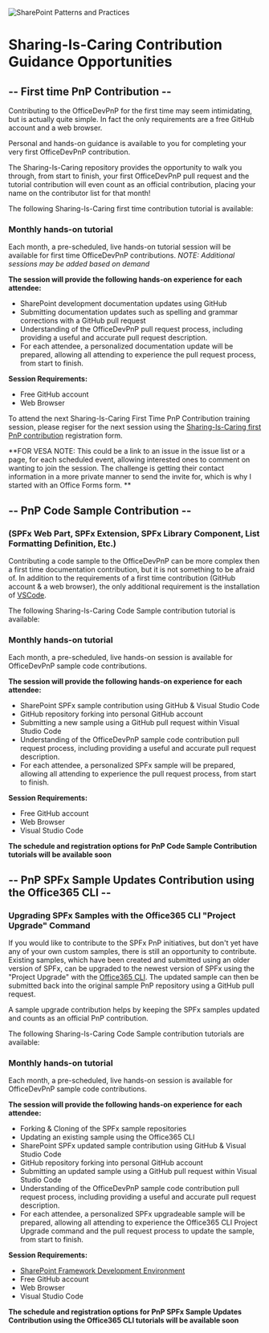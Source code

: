 ![SharePoint Patterns and Practices](https://devofficecdn.azureedge.net/media/Default/PnP/sppnp.png)
# Sharing-Is-Caring Contribution Guidance Opportunities

## -- First time PnP Contribution --
Contributing to the OfficeDevPnP for the first time may seem intimidating, but is actually quite simple. In fact the only requirements are a free GitHub account and a web browser. 

Personal and hands-on guidance is available to you for completing your very first OfficeDevPnP contribution. 

The Sharing-Is-Caring repository provides the opportunity to walk you through, from start to finish, your first OfficeDevPnP pull request and the tutorial contribution will even count as an official contribution, placing your name on the contributor list for that month! 

The following Sharing-Is-Caring first time contribution tutorial is available:

### Monthly hands-on tutorial
Each month, a pre-scheduled, live hands-on tutorial session will be available for first time OfficeDevPnP contributions. 
<i>NOTE: Additional sessions may be added based on demand</i>

**The session will provide the following hands-on experience for each attendee:**
* SharePoint development documentation updates using GitHub
* Submitting documentation updates such as spelling and grammar corrections with a GitHub pull request
* Understanding of the OfficeDevPnP pull request process, including providing a useful and accurate pull request description. 
* For each attendee, a personalized documentation update will be prepared, allowing all attending to experience the pull request process, from start to finish. 

**Session Requirements:**
* Free GitHub account
* Web Browser

To attend the next Sharing-Is-Caring First Time PnP Contribution training session, please regiser for the next session using the [Sharing-Is-Caring first PnP contribution](https://forms.office.com) registration form.<BR>
  
**FOR VESA NOTE: This could be a link to an issue in the issue list or a page, for each scheduled event, allowing interested ones to comment on wanting to join the session. The challenge is getting their contact information in a more private manner to send the invite for, which is why I started with an Office Forms form. **


## -- PnP Code Sample Contribution --

### (SPFx Web Part, SPFx Extension, SPFx Library Component, List Formatting Definition, Etc.)
Contributing a code sample to the OfficeDevPnP can be more complex then a first time documentation contribution, but it is not something to be afraid of. In addition to the requirements of a first time contribution (GitHub account & a web browser), the only additional requirement is the installation of [VSCode](https://code.visualstudio.com/).

The following Sharing-Is-Caring Code Sample contribution tutorial is available:

### Monthly hands-on tutorial
Each month, a pre-scheduled, live hands-on session is available for OfficeDevPnP sample code contributions. 

**The session will provide the following hands-on experience for each attendee:**
* SharePoint SPFx sample contribution using GitHub & Visual Studio Code
* GitHub repository forking into personal GitHub account
* Submitting a new sample using a GitHub pull request within Visual Studio Code
* Understanding of the OfficeDevPnP sample code contribution pull request process, including providing a useful and accurate pull request description. 
* For each attendee, a personalized SPFx sample will be prepared, allowing all attending to experience the pull request process, from start to finish. 

**Session Requirements:**
* Free GitHub account
* Web Browser
* Visual Studio Code

**The schedule and registration options for PnP Code Sample Contribution tutorials will be available soon**

## -- PnP SPFx Sample Updates Contribution using the Office365 CLI --

### Upgrading SPFx Samples with the Office365 CLI "Project Upgrade" Command
If you would like to contribute to the SPFx PnP initiatives, but don't yet have any of your own custom samples, there is still an opportunity to contribute. Existing samples, which have been created and submitted using an older version of SPFx, can be upgraded to the newest version of SPFx using the "Project Upgrade" with the [Office365 CLI](https://pnp.github.io/office365-cli/). The updated sample can then be submitted back into the original sample PnP repository using a GitHub pull request. 

A sample upgrade contribution helps by keeping the SPFx samples updated and counts as an official PnP contribution.

The following Sharing-Is-Caring Code Sample contribution tutorials are available:

### Monthly hands-on tutorial
Each month, a pre-scheduled, live hands-on session is available for OfficeDevPnP sample code contributions. 

**The session will provide the following hands-on experience for each attendee:**
* Forking & Cloning of the SPFx sample repositories
* Updating an existing sample using the Office365 CLI
* SharePoint SPFx updated sample contribution using GitHub & Visual Studio Code
* GitHub repository forking into personal GitHub account
* Submitting an updated sample using a GitHub pull request within Visual Studio Code
* Understanding of the OfficeDevPnP sample code contribution pull request process, including providing a useful and accurate pull request description. 
* For each attendee, a personalized SPFx upgradeable sample will be prepared, allowing all attending to experience the Office365 CLI Project Upgrade command and the pull request process to update the sample, from start to finish. 

**Session Requirements:**
* [SharePoint Framework Development Environment](https://docs.microsoft.com/en-us/sharepoint/dev/spfx/set-up-your-development-environment)
* Free GitHub account
* Web Browser
* Visual Studio Code

**The schedule and registration options for PnP SPFx Sample Updates Contribution using the Office365 CLI tutorials will be available soon**
